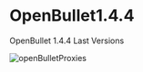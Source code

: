 # OpenBullet1.4.4
OpenBullet 1.4.4 Last Versions




![openBulletProxies](https://user-images.githubusercontent.com/106864876/190399740-3a9fe0f3-4c47-4e8c-9255-c8280d1a1d77.png)
